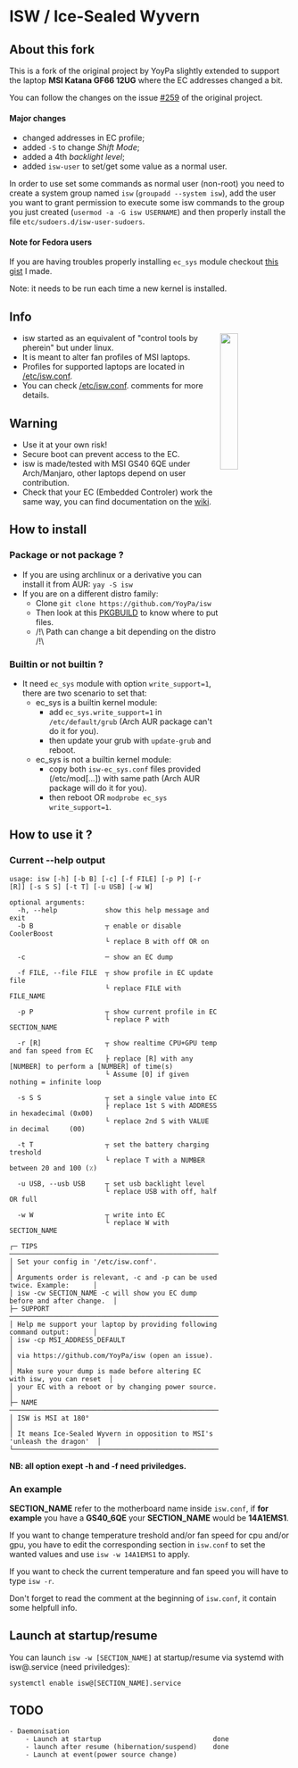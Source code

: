 # ISW / Ice-Sealed Wyvern

## About this fork

This is a fork of the original project by YoyPa slightly extended to support the laptop **MSI Katana GF66 12UG** where the EC addresses changed a bit.

You can follow the changes on the issue [#259](https://github.com/YoyPa/isw/issues/259) of the original project.

#### Major changes

- changed addresses in EC profile;
- added `-S` to change _Shift Mode_;
- added a 4th _backlight level_;
- added `isw-user` to set/get some value as a normal user.

In order to use set some commands as normal user (non-root) you need to create a system group named `isw` (`groupadd --system isw`), add the user you want to grant permission to execute some isw commands to the group you just created (`usermod -a -G isw USERNAME`) and then properly install the file `etc/sudoers.d/isw-user-sudoers`.

#### Note for Fedora users

If you are having troubles properly installing `ec_sys` module checkout [this gist](https://gist.github.com/ferdiu/ee8a659aca6c268f2f12527633429705) I made.

Note: it needs to be run each time a new kernel is installed.

## Info

<img src="https://github.com/YoyPa/isw/blob/master/image/isw.svg" alt="" width="25%" align="right">

- isw started as an equivalent of "control tools by pherein" but under linux.
- It is meant to alter fan profiles of MSI laptops.
- Profiles for supported laptops are located in <a href="https://github.com/YoyPa/isw/blob/master/etc/isw.conf">/etc/isw.conf</a>.
- You can check <a href="https://github.com/YoyPa/isw/blob/master/etc/isw.conf">/etc/isw.conf</a>. comments for more details.

## Warning
- Use it at your own risk!
- Secure boot can prevent access to the EC.
- isw is made/tested with MSI GS40 6QE under Arch/Manjaro, other laptops depend on user contribution.
- Check that your EC (Embedded Controler) work the same way, you can find documentation on the <a href="https://github.com/YoyPa/isw/wiki/MSI-G-laptop-EC---Rosetta">wiki</a>.

## How to install
### Package or not package ?
- If you are using archlinux or a derivative you can install it from AUR: ```yay -S isw```
- If you are on a different distro family:
  - Clone ```git clone https://github.com/YoyPa/isw```
  - Then look at this <a href="https://aur.archlinux.org/cgit/aur.git/tree/PKGBUILD?h=isw">PKGBUILD</a> to know where to put files.
  - /!\ Path can change a bit depending on the distro /!\

### Builtin or not builtin ?
- It need ```ec_sys``` module with option ```write_support=1```, there are two scenario to set that:
  - ec_sys is a builtin kernel module:
    - add ```ec_sys.write_support=1``` in ```/etc/default/grub``` (Arch AUR package can't do it for you).
    - then update your grub with ```update-grub``` and reboot.
  - ec_sys is not a builtin kernel module:
    - copy both ```isw-ec_sys.conf``` files provided (/etc/mod[...]) with same path (Arch AUR package will do it for you).
    - then reboot OR ```modprobe ec_sys write_support=1```.

## How to use it ?
### Current --help output
```
usage: isw [-h] [-b B] [-c] [-f FILE] [-p P] [-r [R]] [-s S S] [-t T] [-u USB] [-w W]

optional arguments:
  -h, --help            show this help message and exit
  -b B                  ┬ enable or disable CoolerBoost
                        └ replace B with off OR on

  -c                    ─ show an EC dump

  -f FILE, --file FILE  ┬ show profile in EC update file
                        └ replace FILE with FILE_NAME

  -p P                  ┬ show current profile in EC
                        └ replace P with SECTION_NAME

  -r [R]                ┬ show realtime CPU+GPU temp and fan speed from EC
                        ├ replace [R] with any [NUMBER] to perform a [NUMBER] of time(s)
                        └ Assume [0] if given nothing = infinite loop

  -s S S                ┬ set a single value into EC
                        ├ replace 1st S with ADDRESS in hexadecimal (0x00)
                        └ replace 2nd S with VALUE   in decimal     (00)

  -t T                  ┬ set the battery charging treshold
                        └ replace T with a NUMBER between 20 and 100 (٪)

  -u USB, --usb USB     ┬ set usb backlight level
                        └ replace USB with off, half OR full

  -w W                  ┬ write into EC
                        └ replace W with SECTION_NAME

┌─ TIPS ──────────────────────────────────────────────────────────────────┐
│ Set your config in '/etc/isw.conf'.                                     │
│ Arguments order is relevant, -c and -p can be used twice. Example:      │
│ isw -cw SECTION_NAME -c will show you EC dump before and after change.  │
├─ SUPPORT ───────────────────────────────────────────────────────────────┤
│ Help me support your laptop by providing following command output:      │
│ isw -cp MSI_ADDRESS_DEFAULT                                             │
│ via https://github.com/YoyPa/isw (open an issue).                       │
│ Make sure your dump is made before altering EC with isw, you can reset  │
│ your EC with a reboot or by changing power source.                      │
├─ NAME ──────────────────────────────────────────────────────────────────┤
│ ISW is MSI at 180°                                                      │
│ It means Ice-Sealed Wyvern in opposition to MSI's 'unleash the dragon'  │
└─────────────────────────────────────────────────────────────────────────┘
```
<b>NB: all option exept -h and -f need priviledges.</b>

### An example
<b>SECTION_NAME</b> refer to the motherboard name inside ```isw.conf```, if <b>for example</b> you have a <b>GS40_6QE</b> your <b>SECTION_NAME</b> would be <b>14A1EMS1</b>.

If you want to change temperature treshold and/or fan speed for cpu and/or gpu, you have to edit the corresponding section in ```isw.conf``` to set the wanted values and use ```isw -w 14A1EMS1``` to apply.

If you want to check the current temperature and fan speed you will have to type ```isw -r```.

Don't forget to read the comment at the beginning of ```isw.conf```, it contain some helpfull info.

## Launch at startup/resume
You can launch ```isw -w [SECTION_NAME]``` at startup/resume via systemd with isw@.service (need priviledges):
```
systemctl enable isw@[SECTION_NAME].service
```

## TODO
```
- Daemonisation
	- Launch at startup                            done
	- launch after resume (hibernation/suspend)    done
	- Launch at event(power source change)
```
